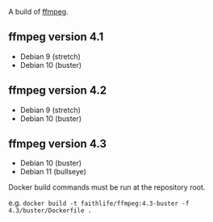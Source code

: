 A build of [ffmpeg](https://ffmpeg.org).

## ffmpeg version 4.1

- Debian 9 (stretch)
- Debian 10 (buster)

## ffmpeg version 4.2

- Debian 9 (stretch)
- Debian 10 (buster)

## ffmpeg version 4.3

- Debian 10 (buster)
- Debian 11 (bullseye)

Docker build commands must be run at the repository root.

e.g. `docker build -t faithlife/ffmpeg:4.3-buster -f 4.3/buster/Dockerfile .`
